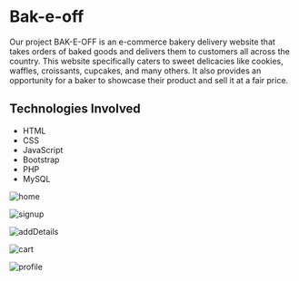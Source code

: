 # Bak-e-off

Our project BAK-E-OFF is an e-commerce bakery delivery website that takes orders of baked goods and delivers them to customers all across the country. This website specifically caters to sweet delicacies like cookies, waffles, croissants, cupcakes, and many others. It also provides an opportunity for a baker to showcase their product and sell it at a fair price.

## Technologies Involved
*  HTML
*  CSS
*  JavaScript
*  Bootstrap
*  PHP
*  MySQL


![home](https://github.com/preeti122/Bak-e-off/assets/73667403/2ba6ef60-4b44-4d56-a000-8ce31207d553)

![signup](https://github.com/preeti122/Bak-e-off/assets/73667403/54696d07-4d80-4321-b6ab-b3677d9793ac)

![addDetails](https://github.com/preeti122/Bak-e-off/assets/73667403/7b86c04f-9ef2-44df-8b87-ccde010126db)

![cart](https://github.com/preeti122/Bak-e-off/assets/73667403/1c1adf40-5173-42bb-97ec-a63f6eea1a5d)

![profile](https://github.com/preeti122/Bak-e-off/assets/73667403/4d7afb97-4625-48a6-8715-dadd0e3373fd)


